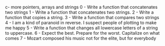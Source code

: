 c- more pointers, arrays and strings
0 - Write a function that concatenates two strings
1 - Write a function that concatenates two strings.
2 - Write a function that copies a string.
3 - Write a function that compares two strings
4 - I am a kind of paranoid in reverse. I suspect people of plotting to make me happy
5 - Write a function that changes all lowercase letters of a string to uppercase.
6 - Expect the best. Prepare for the worst. Capitalize on what comes
7 - Mozart composed his music not for the elite, but for everybody
